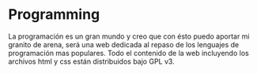 # Programming
La programación es un gran mundo y creo que con ésto puedo aportar mi granito de arena, será una web dedicada al repaso de los lenguajes de programación mas populares.
Todo el contenido de la web incluyendo los archivos html y css están distribuidos bajo GPL v3.
